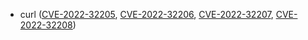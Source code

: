 - curl ([CVE-2022-32205](https://nvd.nist.gov/vuln/detail/CVE-2022-32205), [CVE-2022-32206](https://nvd.nist.gov/vuln/detail/CVE-2022-32206), [CVE-2022-32207](https://nvd.nist.gov/vuln/detail/CVE-2022-32207), [CVE-2022-32208](https://nvd.nist.gov/vuln/detail/CVE-2022-32208))
